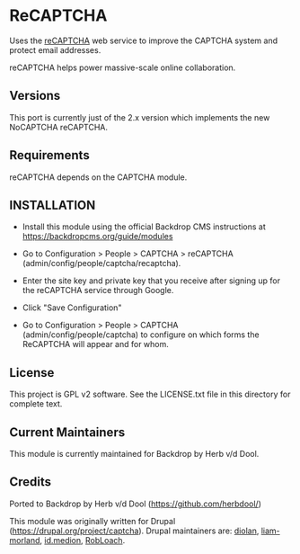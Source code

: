 ReCAPTCHA
========

Uses the [reCAPTCHA](https://www.google.com/recaptcha) web service to improve the CAPTCHA system and protect email addresses.

reCAPTCHA helps power massive-scale online collaboration.

Versions
--------
This port is currently just of the 2.x version which implements the new NoCAPTCHA reCAPTCHA.

Requirements
------------
reCAPTCHA depends on the CAPTCHA module.

INSTALLATION
------------

- Install this module using the official Backdrop CMS instructions at
  https://backdropcms.org/guide/modules

- Go to Configuration > People > CAPTCHA > reCAPTCHA
  (admin/config/people/captcha/recaptcha).
- Enter the site key and private key that you receive after signing up for the reCAPTCHA service through Google.
- Click "Save Configuration"
- Go to Configuration > People > CAPTCHA (admin/config/people/captcha) to configure on which forms the ReCAPTCHA will appear and for whom.

License
-------

This project is GPL v2 software. See the LICENSE.txt file in this directory for
complete text.

Current Maintainers
-------------------

This module is currently maintained for Backdrop by Herb v/d Dool.

Credits
-------

Ported to Backdrop by Herb v/d Dool (https://github.com/herbdool/)

This module was originally written for Drupal (https://drupal.org/project/captcha). Drupal maintainers are: [diolan](https://www.drupal.org/u/diolan), [liam-morland](https://www.drupal.org/u/liam-morland), [id.medion](https://www.drupal.org/u/id.medion), [RobLoach](https://www.drupal.org/u/robloach).
